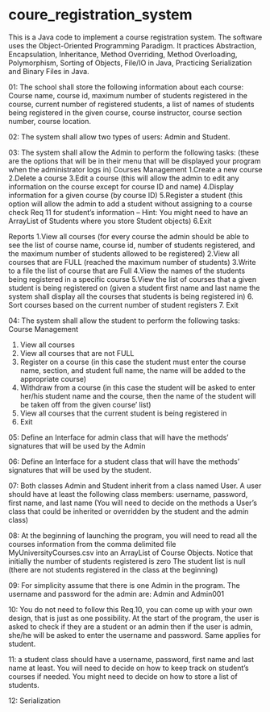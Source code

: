 # coure_registration_system
This is a Java code to implement a course registration system. The software uses the Object-Oriented Programming Paradigm. It practices  Abstraction, Encapsulation, Inheritance, Method Overriding, Method Overloading, Polymorphism, Sorting of Objects, File/IO in Java, Practicing Serialization and Binary Files in Java.


01: The school shall store the following information about each course: 
Course name, course id, maximum number of students registered in the course, current number of 
registered students, a list of names of students being registered in the given course, course instructor, 
course section number, course location.

02: The system shall allow two types of users: Admin and Student.

03: The system shall allow the Admin to perform the following tasks: (these are the options 
that will be in their menu that will be displayed your program when the administrator logs in)
Courses Management
1.Create a new course
2.Delete a course
3.Edit a course (this will allow the admin to edit any information on the course except for
course ID and name)
4.Display information for a given course (by course ID)
5.Register a student (this option will allow the admin to add a student without assigning to 
a course check Req 11 for student’s information – Hint: You might need to have an ArrayList of 
Students where you store Student objects)
6.Exit

Reports
1.View all courses (for every course the admin should be able to see the list of course name, 
course id, number of students registered, and the maximum number of students allowed to 
be registered)
2.View all courses that are FULL (reached the maximum number of students) 
3.Write to a file the list of course that are Full
4.View the names of the students being registered in a specific course
5.View the list of courses that a given student is being registered on (given a student 
first name and last name the system shall display all the courses that students is being 
registered in)
6. Sort courses based on the current number of student registers
7. Exit 

04: The system shall allow the student to perform the following tasks:
Course Management
1. View all courses
2. View all courses that are not FULL
3. Register on a course (in this case the student must enter the course name, section, and 
student full name, the name will be added to the appropriate course) 
4. Withdraw from a course (in this case the student will be asked to enter her/his student 
name and the course, then the name of the student will be taken off from the given course’ 
list)
5. View all courses that the current student is being registered in
6. Exit
 
05: Define an Interface for admin class that will have the methods’ signatures that will be used by 
the Admin

06: Define an Interface for a student class that will have the methods’ signatures that will be used 
by the student. 

07: Both classes Admin and Student inherit from a class named User. 
A user should have at least the following class members: username, password, first name, and last 
name (You will need to decide on the methods a User’s class that could be inherited or overridden 
by the student and the admin class)

08: At the beginning of launching the program, you will need to read all the courses information 
from the comma delimited file MyUniversityCourses.csv into an ArrayList of Course Objects.
Notice that initially the number of students registered is zero
The student list is null (there are not students registered in the class at the beginning)

09: For simplicity assume that there is one Admin in the program. 
The username and password for the admin are: Admin and Admin001

10: You do not need to follow this Req.10, you can come up with your own design, that 
is just as one possibility. At the start of the program, the user is asked to check if they are a student 
or an admin then if the user is admin, she/he will be asked to enter the username and password. 
Same applies for student. 

11: a student class should have a username, password, first name and last name at least.
You will need to decide on how to keep track on student’s courses if needed. You might need to 
decide on how to store a list of students.

12: Serialization
